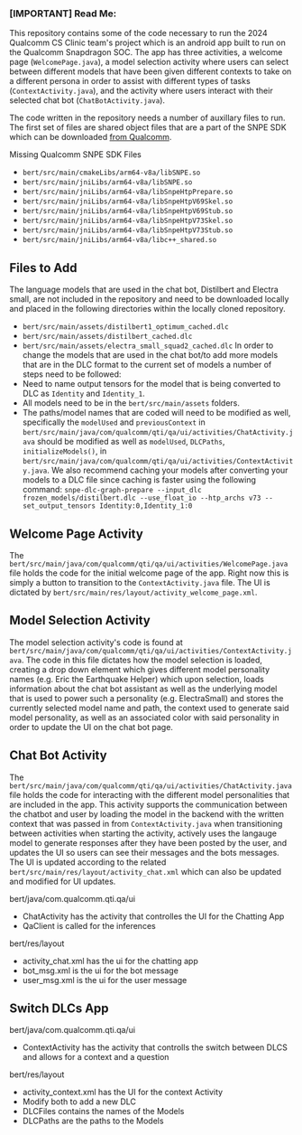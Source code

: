 ### [IMPORTANT] Read Me:
This repository contains some of the code necessary to run the 2024 Qualcomm CS Clinic team's project which is an android app built to run on the Qualcomm Snapdragon SOC. The app has three activities, a welcome page (`WelcomePage.java`), a model selection activity where users can select between different models that have been given different contexts to take on a different persona in order to assist with different types of tasks (`ContextActivity.java`), and the activity where users interact with their selected chat bot (`ChatBotActivity.java`). 

The code written in the repository needs a number of auxillary files to run. The first set of files are shared object files that are a part of the SNPE SDK which can be downloaded [from Qualcomm](https://developer.qualcomm.com/software/qualcomm-neural-processing-sdk).

Missing Qualcomm SNPE SDK Files
* `bert/src/main/cmakeLibs/arm64-v8a/libSNPE.so`
* `bert/src/main/jniLibs/arm64-v8a/libSNPE.so`
* `bert/src/main/jniLibs/arm64-v8a/libSnpeHtpPrepare.so`
* `bert/src/main/jniLibs/arm64-v8a/libSnpeHtpV69Skel.so`
* `bert/src/main/jniLibs/arm64-v8a/libSnpeHtpV69Stub.so`
* `bert/src/main/jniLibs/arm64-v8a/libSnpeHtpV73Skel.so`
* `bert/src/main/jniLibs/arm64-v8a/libSnpeHtpV73Stub.so`
* `bert/src/main/jniLibs/arm64-v8a/libc++_shared.so`

## Files to Add
The language models that are used in the chat bot, Distilbert and Electra small, are not included in the repository and need to be downloaded locally and placed in the following directories within the locally cloned repository.
* `bert/src/main/assets/distilbert1_optimum_cached.dlc`
* `bert/src/main/assets/distilbert_cached.dlc`
* `bert/src/main/assets/electra_small_squad2_cached.dlc`
In order to change the models that are used in the chat bot/to add more models that are in the DLC format to the current set of models a number of steps need to be followed:
* Need to name output tensors for the model that is being converted to DLC as `Identity` and `Identity_1`.
* All models need to be in the `bert/src/main/assets` folders.
* The paths/model names that are coded will need to be modified as well, specifically the `modelUsed` and `previousContext` in `bert/src/main/java/com/qualcomm/qti/qa/ui/activities/ChatActivity.java` should be modified as well as `modelUsed`, `DLCPaths`, `initializeModels()`,  in `bert/src/main/java/com/qualcomm/qti/qa/ui/activities/ContextActivity.java`.
We also recommend caching your models after converting your models to a DLC file since caching is faster using the following command: `snpe-dlc-graph-prepare --input_dlc frozen_models/distilbert.dlc --use_float_io --htp_archs v73 --set_output_tensors Identity:0,Identity_1:0`

## Welcome Page Activity
The `bert/src/main/java/com/qualcomm/qti/qa/ui/activities/WelcomePage.java` file holds the code for the initial welcome page of the app. Right now this is simply a button to transition to the `ContextActivity.java` file. The UI is dictated by `bert/src/main/res/layout/activity_welcome_page.xml`.

## Model Selection Activity
The model selection activity's code is found at `bert/src/main/java/com/qualcomm/qti/qa/ui/activities/ContextActivity.java`. The code in this file dictates how the model selection is loaded, creating a drop down element which gives different model personality names (e.g. Eric the Earthquake Helper) which upon selection, loads information about the chat bot assistant as well as the underlying model that is used to power such a personality (e.g. ElectraSmall) and stores the currently selected model name and path, the context used to generate said model personality, as well as an associated color with said personality in order to update the UI on the chat bot page.

## Chat Bot Activity
The `bert/src/main/java/com/qualcomm/qti/qa/ui/activities/ChatActivity.java` file holds the code for interacting with the different model personalities that are included in the app. This activity supports the communication between the chatbot and user by loading the model in the backend with the written context that was passed in from `ContextActivity.java` when transitioning between activities when starting the activity, actively uses the langauge model to generate responses after they have been posted by the user, and updates the UI so users can see their messages and the bots messages. The UI is updated according to the related `bert/src/main/res/layout/activity_chat.xml` which can also be updated and modified for UI updates.

bert/java/com.qualcomm.qti.qa/ui 
* ChatActivity has the activity that controlles the UI for the Chatting App
* QaClient is called for the inferences

bert/res/layout
* activity_chat.xml has the ui for the chatting app
* bot_msg.xml is the ui for the bot message
* user_msg.xml is the ui for the user message

## Switch DLCs App
bert/java/com.qualcomm.qti.qa/ui 
* ContextActivity has the activity that controlls the switch between DLCS and allows for a context and a question
  
bert/res/layout
* activity_context.xml has the UI for the context Activity
 * Modify both to add a new DLC 
  * DLCFiles contains the names of the Models
  * DLCPaths  are the paths to the Models

